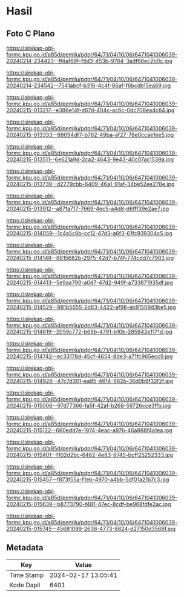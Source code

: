 # Hasil

## Foto C Plano

https://sirekap-obj-formc.kpu.go.id/a85d/pemilu/pdpr/64/71/04/10/06/6471041006039-20240214-234423--ff4af69f-f8d3-453b-9764-3adf68ec2b0c.jpg

https://sirekap-obj-formc.kpu.go.id/a85d/pemilu/pdpr/64/71/04/10/06/6471041006039-20240214-234542--7541abcf-b316-4c4f-86af-f6bcdb15ea69.jpg

https://sirekap-obj-formc.kpu.go.id/a85d/pemilu/pdpr/64/71/04/10/06/6471041006039-20240215-013217--e386e14f-d67d-404c-ac6c-0dc708ea4c64.jpg

https://sirekap-obj-formc.kpu.go.id/a85d/pemilu/pdpr/64/71/04/10/06/6471041006039-20240215-013333--88094df7-b762-49ba-af27-78e0ccae1ee5.jpg

https://sirekap-obj-formc.kpu.go.id/a85d/pemilu/pdpr/64/71/04/10/06/6471041006039-20240215-013511--6e621a9d-2ca2-4643-9e43-40c07ac1539a.jpg

https://sirekap-obj-formc.kpu.go.id/a85d/pemilu/pdpr/64/71/04/10/06/6471041006039-20240215-013739--d2779cbb-6409-46a1-91af-34be52ee278e.jpg

https://sirekap-obj-formc.kpu.go.id/a85d/pemilu/pdpr/64/71/04/10/06/6471041006039-20240215-013912--a87fa717-7669-4ec5-a4d8-d6fff39e2ae7.jpg

https://sirekap-obj-formc.kpu.go.id/a85d/pemilu/pdpr/64/71/04/10/06/6471041006039-20240215-014059--1c4a5c8b-cc12-47d3-a6f3-61fc939304c5.jpg

https://sirekap-obj-formc.kpu.go.id/a85d/pemilu/pdpr/64/71/04/10/06/6471041006039-20240215-014148--8815682b-2975-42d7-b74f-774cdd7c7983.jpg

https://sirekap-obj-formc.kpu.go.id/a85d/pemilu/pdpr/64/71/04/10/06/6471041006039-20240215-014413--5e9aa790-a0d7-47d2-949f-a733871935df.jpg

https://sirekap-obj-formc.kpu.go.id/a85d/pemilu/pdpr/64/71/04/10/06/6471041006039-20240215-014529--881b5655-2d83-4422-af98-ab91509d3be5.jpg

https://sirekap-obj-formc.kpu.go.id/a85d/pemilu/pdpr/64/71/04/10/06/6471041006039-20240215-014619--2059c772-b69b-4791-b10b-285842e1171d.jpg

https://sirekap-obj-formc.kpu.go.id/a85d/pemilu/pdpr/64/71/04/10/06/6471041006039-20240215-014742--ec33178d-45cf-4654-8de3-a71fc965ecc9.jpg

https://sirekap-obj-formc.kpu.go.id/a85d/pemilu/pdpr/64/71/04/10/06/6471041006039-20240215-014928--47c7d301-ea85-4614-862b-36d0b9f32f2f.jpg

https://sirekap-obj-formc.kpu.go.id/a85d/pemilu/pdpr/64/71/04/10/06/6471041006039-20240215-015008--97d77366-fa5f-42af-b268-59726cce3ffb.jpg

https://sirekap-obj-formc.kpu.go.id/a85d/pemilu/pdpr/64/71/04/10/06/6471041006039-20240215-015122--660edd7e-1974-4eac-a97b-46a888f4a1ea.jpg

https://sirekap-obj-formc.kpu.go.id/a85d/pemilu/pdpr/64/71/04/10/06/6471041006039-20240215-015401--f102d2bc-6462-4e83-8745-bcff25252333.jpg

https://sirekap-obj-formc.kpu.go.id/a85d/pemilu/pdpr/64/71/04/10/06/6471041006039-20240215-015457--f873f55a-f1eb-4970-a4bb-5df01a21b7c3.jpg

https://sirekap-obj-formc.kpu.go.id/a85d/pemilu/pdpr/64/71/04/10/06/6471041006039-20240215-015639--b8773790-f481-47ec-8cdf-be968fdfe2ac.jpg

https://sirekap-obj-formc.kpu.go.id/a85d/pemilu/pdpr/64/71/04/10/06/6471041006039-20240215-015745--45681099-2636-4773-8624-d27150d3568f.jpg


## Metadata

| Key        | Value               |
| ---------- | ------------------- |
| Time Stamp | 2024-02-17 13:05:41 |
| Kode Dapil | 6401                |



